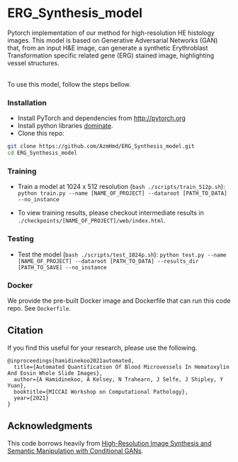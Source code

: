 # ERG_Synthesis_model
Pytorch implementation of our method for high-resolution HE histology images. This model is based on Generative Adversarial Networks (GAN) that, from an input H&E image, can generate a synthetic Erythroblast Transformation specific related gene (ERG) stained image, highlighting vessel structures. <br><br>

To use this model, follow the steps bellow.

### Installation
- Install PyTorch and dependencies from http://pytorch.org
- Install python libraries [dominate](https://github.com/Knio/dominate).
- Clone this repo:
```bash
git clone https://github.com/AzmHmd/ERG_Synthesis_model.git
cd ERG_Synthesis_model
```

### Training
- Train a model at 1024 x 512 resolution (`bash ./scripts/train_512p.sh`):
```python train.py --name [NAME_OF_PROJECT] --dataroot [PATH_TO_DATA] --no_instance```

- To view training results, please checkout intermediate results in `./checkpoints/[NAME_OF_PROJECT]/web/index.html`.

### Testing
- Test the model (`bash ./scripts/test_1024p.sh`):
```python test.py --name [NAME_OF_PROJECT] --dataroot [PATH_TO_DATA] --results_dir [PATH_TO_SAVE] --no_instance```

### Docker
We provide the pre-built Docker image and Dockerfile that can run this code repo. See `Dockerfile`.


## Citation

If you find this useful for your research, please use the following.

```
@inproceedings{hamidinekoo2021automated,
  title={Automated Quantification Of Blood Microvessels In Hematoxylin And Eosin Whole Slide Images},
  author={A Hamidinekoo, A Kelsey, N Trahearn, J Selfe, J Shipley, Y Yuan},  
  booktitle={MICCAI Workshop on Computational Pathology},
  year={2021}
}
```

## Acknowledgments
This code borrows heavily from [High-Resolution Image Synthesis and Semantic Manipulation with Conditional GANs](https://github.com/chenxli/High-Resolution-Image-Synthesis-and-Semantic-Manipulation-with-Conditional-GANsl-).
